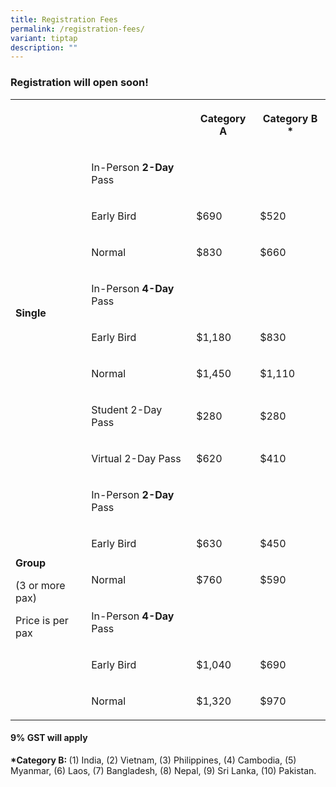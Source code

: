 ```yaml
---
title: Registration Fees
permalink: /registration-fees/
variant: tiptap
description: ""
---
```

<h3><strong>Registration will open soon!</strong></h3>
<table style="minWidth: 100px">
<colgroup>
<col>
<col>
<col>
<col>
</colgroup>
<tbody>
<tr>
<th rowspan="1" colspan="2">
<p></p>
</th>
<th rowspan="1" colspan="1">
<p>Category A</p>
</th>
<th rowspan="1" colspan="1">
<p>Category B *</p>
</th>
</tr>
<tr>
<td rowspan="8" colspan="1">
<p><strong>Single</strong>
</p>
</td>
<td rowspan="1" colspan="1">
<p>In-Person <strong>2-Day </strong>Pass</p>
</td>
<td rowspan="1" colspan="1">
<p></p>
</td>
<td rowspan="1" colspan="1">
<p></p>
</td>
</tr>
<tr>
<td rowspan="1" colspan="1">
<p>Early Bird</p>
</td>
<td rowspan="1" colspan="1">
<p>$690</p>
</td>
<td rowspan="1" colspan="1">
<p>$520</p>
</td>
</tr>
<tr>
<td rowspan="1" colspan="1">
<p>Normal</p>
</td>
<td rowspan="1" colspan="1">
<p>$830</p>
</td>
<td rowspan="1" colspan="1">
<p>$660</p>
</td>
</tr>
<tr>
<td rowspan="1" colspan="1">
<p>In-Person <strong>4-Day </strong>Pass</p>
</td>
<td rowspan="1" colspan="1">
<p></p>
</td>
<td rowspan="1" colspan="1">
<p></p>
</td>
</tr>
<tr>
<td rowspan="1" colspan="1">
<p>Early Bird</p>
</td>
<td rowspan="1" colspan="1">
<p>$1,180</p>
</td>
<td rowspan="1" colspan="1">
<p>$830</p>
</td>
</tr>
<tr>
<td rowspan="1" colspan="1">
<p>Normal</p>
</td>
<td rowspan="1" colspan="1">
<p>$1,450</p>
</td>
<td rowspan="1" colspan="1">
<p>$1,110</p>
</td>
</tr>
<tr>
<td rowspan="1" colspan="1">
<p>Student 2-Day Pass</p>
</td>
<td rowspan="1" colspan="1">
<p>$280</p>
</td>
<td rowspan="1" colspan="1">
<p>$280</p>
</td>
</tr>
<tr>
<td rowspan="1" colspan="1">
<p>Virtual 2-Day Pass</p>
</td>
<td rowspan="1" colspan="1">
<p>$620</p>
</td>
<td rowspan="1" colspan="1">
<p>$410</p>
</td>
</tr>
<tr>
<td rowspan="6" colspan="1">
<p><strong>Group</strong>
</p>
<p>(3 or more pax)</p>
<p>Price is per pax</p>
</td>
<td rowspan="1" colspan="1">
<p>In-Person <strong>2-Day </strong>Pass</p>
</td>
<td rowspan="1" colspan="1">
<p></p>
</td>
<td rowspan="1" colspan="1">
<p></p>
</td>
</tr>
<tr>
<td rowspan="1" colspan="1">
<p>Early Bird</p>
</td>
<td rowspan="1" colspan="1">
<p>$630</p>
</td>
<td rowspan="1" colspan="1">
<p>$450</p>
</td>
</tr>
<tr>
<td rowspan="1" colspan="1">
<p>Normal</p>
</td>
<td rowspan="1" colspan="1">
<p>$760</p>
</td>
<td rowspan="1" colspan="1">
<p>$590</p>
</td>
</tr>
<tr>
<td rowspan="1" colspan="1">
<p>In-Person <strong>4-Day </strong>Pass</p>
</td>
<td rowspan="1" colspan="1">
<p></p>
</td>
<td rowspan="1" colspan="1">
<p></p>
</td>
</tr>
<tr>
<td rowspan="1" colspan="1">
<p>Early Bird</p>
</td>
<td rowspan="1" colspan="1">
<p>$1,040</p>
</td>
<td rowspan="1" colspan="1">
<p>$690</p>
</td>
</tr>
<tr>
<td rowspan="1" colspan="1">
<p>Normal</p>
</td>
<td rowspan="1" colspan="1">
<p>$1,320</p>
</td>
<td rowspan="1" colspan="1">
<p>$970</p>
</td>
</tr>
</tbody>
</table>
<h4><strong>9% GST will apply</strong></h4>
<p><strong>*Category B: </strong>(1) India, (2) Vietnam, (3) Philippines,
(4) Cambodia, (5) Myanmar, (6) Laos, (7) Bangladesh, (8) Nepal, (9) Sri
Lanka, (10) Pakistan.</p>
<p></p>
<p></p>